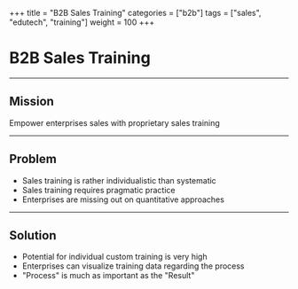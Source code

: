 +++
title = "B2B Sales Training"
categories = ["b2b"]
tags = ["sales", "edutech", "training"]
weight = 100
+++

# B2B Sales Training

---

## Mission

Empower enterprises sales with proprietary sales training

---

## Problem

- Sales training is rather individualistic than systematic
- Sales training requires pragmatic practice
- Enterprises are missing out on quantitative approaches

---

## Solution

- Potential for individual custom training is very high
- Enterprises can visualize training data regarding the process
- "Process" is much as important as the "Result"
